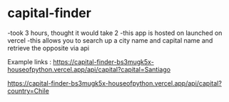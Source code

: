 # capital-finder

-took 3 hours, thought it would take 2
-this app is hosted on launched on vercel
-this allows you to search up a city name and capital name and retrieve the opposite via api


Example links :
https://capital-finder-bs3mugk5x-houseofpython.vercel.app/api/capital?capital=Santiago

https://capital-finder-bs3mugk5x-houseofpython.vercel.app/api/capital?country=Chile
